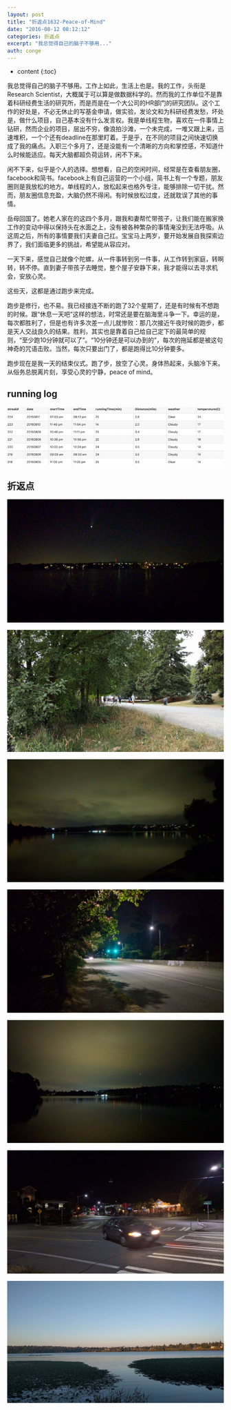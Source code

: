 ```yaml
---
layout: post
title: "折返点1632-Peace-of-Mind"
date: "2016-08-12 08:12:12"
categories: 折返点
excerpt: "我总觉得自己的脑子不够用..."
auth: conge
---
```

* content
{:toc}

我总觉得自己的脑子不够用。工作上如此，生活上也是。我的工作，头衔是 Research Scientist，大概属于可以算是做数据科学的。然而我的工作单位不是靠着科研经费生活的研究所，而是而是在一个大公司的HR部门的研究团队。这个工作的好处是，不必无休止的写基金申请，做实验，发论文和为科研经费发愁，坏处是，做什么项目，自己基本没有什么发言权。我是单线程生物，喜欢在一件事情上钻研，然而企业的项目，层出不穷，像浪拍沙滩，一个未完成，一堆又跟上来，迅速堆积，一个个还有deadline在那里盯着。于是乎，在不同的项目之间快速切换成了我的痛点。入职三个多月了，还是没能有一个清晰的方向和掌控感，不知道什么时候能适应。每天大脑都超负荷运转，闲不下来。

闲不下来，似乎是个人的选择。想想看，自己的空闲时间，经常是在查看朋友圈，facebook和简书。facebook上有自己运营的一个小组，简书上有一个专题，朋友圈则是我放松的地方。单线程的人，放松起来也格外专注，能够排除一切干扰。然而，朋友圈信息充盈，大脑仍然不得闲。有时候放松过度，还就耽误了其他的事情。

岳母回国了。她老人家在的这四个多月，跟我和妻帮忙带孩子，让我们能在搬家换工作的变动中得以保持头在水面之上，没有被各种繁杂的事情淹没到无法呼吸。从这周之后，所有的事情要我们夫妻自己扛。宝宝马上两岁，要开始发展自我探索边界了，我们面临更多的挑战，希望能从容应对。

一天下来，感觉自己就像个陀螺，从一件事转到另一件事，从工作转到家庭，转啊转，转不停。直到妻子带孩子去睡觉，整个屋子安静下来，我才能得以去寻求机会，安放心灵。

这些天，这都是通过跑步来完成。

跑步是修行，也不易。我已经接连不断的跑了32个星期了，还是有时候有不想跑的时候。跟“休息一天吧”这样的想法，时常还是要在脑海里斗争一下。幸运的是，每次都胜利了，但是也有许多次差一点儿就惨败：那几次接近午夜时候的跑步，都是天人交战良久的结果。胜利，其实也是靠着自己给自己定下的最简单的规则，“至少跑10分钟就可以了”。“10分钟还是可以办到的”，每次的拖延都是被这句神奇的咒语击败。当然，每次只要出门了，都是跑得比10分钟要多。

跑步现在是我一天的结束仪式。跑了步，放空了心灵。身体热起来，头脑冷下来。从俗务总脱离片刻，享受心灵的宁静，peace of mind。

## running log

![running log week 32](/assets/images/折返点/118382-fd9bbe32de3bbe8e.png)

## 折返点

![20160805.jpg](/assets/images/折返点/118382-eead9869c8e0e79b.jpg)

![20160806.jpg](/assets/images/折返点/118382-aacc9e68f9ae76f7.jpg)

![20160807.jpg](/assets/images/折返点/118382-ba4e0c1a80b8ab5c.jpg)

![20160808.jpg](/assets/images/折返点/118382-f6ace1a864e8fe8a.jpg)

![20160809.jpg](/assets/images/折返点/118382-949204f294873007.jpg)

![20160810.jpg](/assets/images/折返点/118382-c5d40d88051a3a86.jpg)

![20160811.jpg](/assets/images/折返点/118382-657326102511c5b7.jpg)
